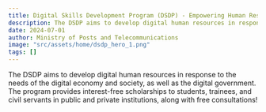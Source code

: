 ```yaml
---
title: Digital Skills Development Program (DSDP) - Empowering Human Resource Developmen
description: The DSDP aims to develop digital human resources in response to the needs of the digital economy and society, as well as the digital government. The program provides interest-free scholarships to students, trainees, and civil servants in public and private institutions, along with free consultations!
date: 2024-07-01
author: Ministry of Posts and Telecommunications
image: "src/assets/home/dsdp_hero_1.png"
tags: []
---
```


The DSDP aims to develop digital human resources in response to the needs of the digital economy and society, as well as the digital government. The program provides interest-free scholarships to students, trainees, and civil servants in public and private institutions, along with free consultations!

